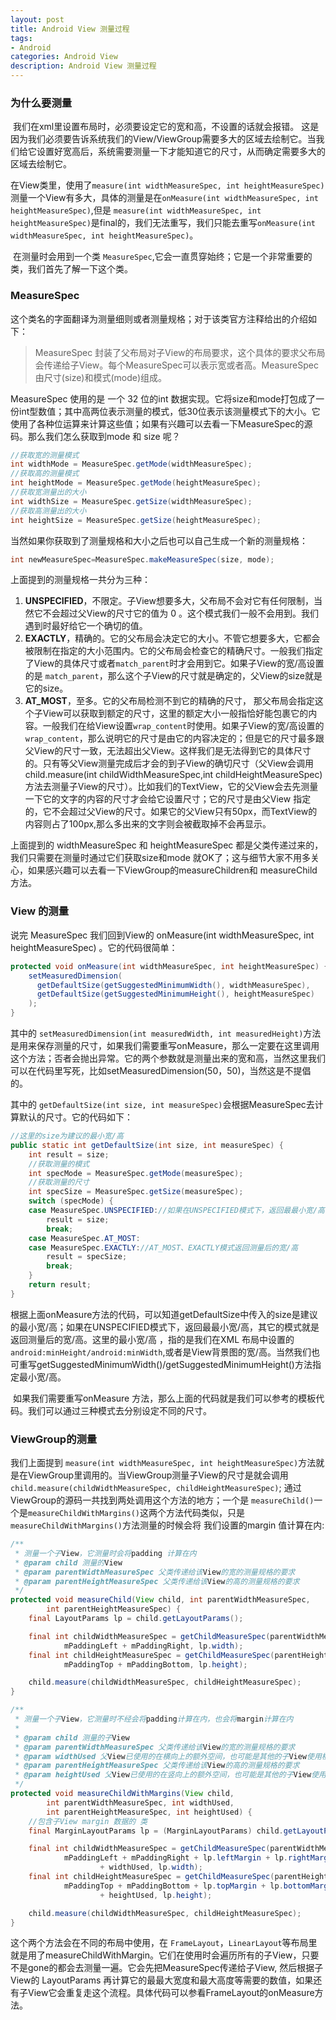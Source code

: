 ```yaml
---
layout: post
title: Android View 测量过程
tags:
- Android
categories: Android View
description: Android View 测量过程
---
```


###  为什么要测量

​	我们在xml里设置布局时，必须要设定它的宽和高，不设置的话就会报错。 这是因为我们必须要告诉系统我们的View/ViewGroup需要多大的区域去绘制它。当我们给它设置好宽高后，系统需要测量一下才能知道它的尺寸，从而确定需要多大的区域去绘制它。

​	在View类里，使用了`measure(int widthMeasureSpec, int heightMeasureSpec)`测量一个View有多大，具体的测量是在`onMeasure(int widthMeasureSpec, int heightMeasureSpec)`,但是 `measure(int widthMeasureSpec, int heightMeasureSpec)`是final的，我们无法重写，我们只能去重写`onMeasure(int widthMeasureSpec, int heightMeasureSpec)`。 

​	在测量时会用到一个类 `MeasureSpec`,它会一直贯穿始终；它是一个非常重要的类，我们首先了解一下这个类。

###  MeasureSpec

这个类名的字面翻译为测量细则或者测量规格；对于该类官方注释给出的介绍如下：

> MeasureSpec 封装了父布局对子View的布局要求，这个具体的要求父布局会传递给子View。每个MeasureSpec可以表示宽或者高。MeasureSpec由尺寸(size)和模式(mode)组成。

MeasureSpec 使用的是 一个 32 位的int 数据实现。它将size和mode打包成了一份int型数值；其中高两位表示测量的模式，低30位表示该测量模式下的大小。它使用了各种位运算来计算这些值；如果有兴趣可以去看一下MeasureSpec的源码。那么我们怎么获取到mode 和 size 呢？

```Java
//获取宽的测量模式
int widthMode = MeasureSpec.getMode(widthMeasureSpec);
//获取高的测量模式
int heightMode = MeasureSpec.getMode(heightMeasureSpec);
//获取宽测量出的大小
int widthSize = MeasureSpec.getSize(widthMeasureSpec);
//获取高测量出的大小
int heightSize = MeasureSpec.getSize(heightMeasureSpec);
```

​	当然如果你获取到了测量规格和大小之后也可以自己生成一个新的测量规格：

```java
int newMeasureSpec=MeasureSpec.makeMeasureSpec(size, mode);
```

上面提到的测量规格一共分为三种：

1. **UNSPECIFIED**，不限定。子View想要多大，父布局不会对它有任何限制，当然它不会超过父View的尺寸它的值为 0 。这个模式我们一般不会用到。我们遇到时最好给它一个确切的值。
2. **EXACTLY**，精确的。它的父布局会决定它的大小。不管它想要多大，它都会被限制在指定的大小范围内。它的父布局会检查它的精确尺寸。一般我们指定了View的具体尺寸或者`match_parent`时才会用到它。如果子View的宽/高设置的是 `match_parent`，那么这个子View的尺寸就是确定的，父View的size就是它的size。
3. **AT_MOST**，至多。它的父布局检测不到它的精确的尺寸， 那父布局会指定这个子View可以获取到额定的尺寸，这里的额定大小一般指恰好能包裹它的内容。一般我们在给View设置`wrap_content`时使用。如果子View的宽/高设置的`wrap_content`，那么说明它的尺寸是由它的内容决定的；但是它的尺寸最多跟父View的尺寸一致，无法超出父View。这样我们是无法得到它的具体尺寸的。只有等父View测量完成后才会的到子View的确切尺寸（父View会调用child.measure(int childWidthMeasureSpec,int childHeightMeasureSpec)方法去测量子View的尺寸）。比如我们的TextView，它的父View会去先测量一下它的文字的内容的尺寸才会给它设置尺寸；它的尺寸是由父View 指定的，它不会超过父View的尺寸。如果它的父View只有50px，而TextView的内容则占了100px,那么多出来的文字则会被截取掉不会再显示。


上面提到的 widthMeasureSpec 和 heightMeasureSpec 都是父类传递过来的，我们只需要在测量时通过它们获取size和mode  就OK了；这与细节大家不用多关心，如果感兴趣可以去看一下ViewGroup的measureChildren和 measureChild方法。

### View 的测量

 说完 MeasureSpec 我们回到View的 onMeasure(int widthMeasureSpec, int heightMeasureSpec) 。它的代码很简单：

```Java
protected void onMeasure(int widthMeasureSpec, int heightMeasureSpec) {
    setMeasuredDimension(
      getDefaultSize(getSuggestedMinimumWidth(), widthMeasureSpec),
      getDefaultSize(getSuggestedMinimumHeight(), heightMeasureSpec)
    );
}		
```

其中的 `setMeasuredDimension(int measuredWidth, int measuredHeight)`方法是用来保存测量的尺寸，如果我们需要重写onMeasure，那么一定要在这里调用这个方法；否者会抛出异常。它的两个参数就是测量出来的宽和高，当然这里我们可以在代码里写死，比如setMeasuredDimension(50，50)，当然这是不提倡的。

其中的 `getDefaultSize(int size, int measureSpec)`会根据MeasureSpec去计算默认的尺寸。它的代码如下：

```Java
//这里的size为建议的最小宽/高
public static int getDefaultSize(int size, int measureSpec) {
    int result = size;
	//获取测量的模式
    int specMode = MeasureSpec.getMode(measureSpec);
    //获取测量的尺寸
    int specSize = MeasureSpec.getSize(measureSpec);
    switch (specMode) {
    case MeasureSpec.UNSPECIFIED://如果在UNSPECIFIED模式下，返回最最小宽/高
        result = size;
        break;
    case MeasureSpec.AT_MOST:
    case MeasureSpec.EXACTLY://AT_MOST、EXACTLY模式返回测量后的宽/高
        result = specSize;
        break;
    }
    return result;
}
```

根据上面onMeasure方法的代码，可以知道getDefaultSize中传入的size是建议的最小宽/高；如果在UNSPECIFIED模式下，返回最最小宽/高，其它的模式就是返回测量后的宽/高。这里的最小宽/高 ，指的是我们在XML 布局中设置的 `android:minHeight/android:minWidth`,或者是View背景图的宽/高。当然我们也可重写getSuggestedMinimumWidth()/getSuggestedMinimumHeight()方法指定最小宽/高。

​	如果我们需要重写onMeasure 方法，那么上面的代码就是我们可以参考的模板代码。我们可以通过三种模式去分别设定不同的尺寸。

### ViewGroup的测量

我们上面提到 `measure(int widthMeasureSpec, int heightMeasureSpec)`方法就是在ViewGroup里调用的。当ViewGroup测量子View的尺寸是就会调用 `child.measure(childWidthMeasureSpec, childHeightMeasureSpec)`; 通过ViewGroup的源码一共找到两处调用这个方法的地方；一个是 `measureChild()`一个是`measureChildWithMargins()`这两个方法代码类似，只是`measureChildWithMargins()`方法测量的时候会将 我们设置的margin 值计算在内:

```java
/**
 * 测量一个子View，它测量时会将padding 计算在内
 * @param child 测量的View
 * @param parentWidthMeasureSpec 父类传递给该View的宽的测量规格的要求
 * @param parentHeightMeasureSpec 父类传递给该View的高的测量规格的要求
 */
protected void measureChild(View child, int parentWidthMeasureSpec,
        int parentHeightMeasureSpec) {
    final LayoutParams lp = child.getLayoutParams();

    final int childWidthMeasureSpec = getChildMeasureSpec(parentWidthMeasureSpec,
            mPaddingLeft + mPaddingRight, lp.width);
    final int childHeightMeasureSpec = getChildMeasureSpec(parentHeightMeasureSpec,
            mPaddingTop + mPaddingBottom, lp.height);

    child.measure(childWidthMeasureSpec, childHeightMeasureSpec);
}

/**
 * 测量一个子View，它测量时不经会将padding计算在内，也会将margin计算在内
 *
 * @param child 测量的子View
 * @param parentWidthMeasureSpec 父类传递给该View的宽的测量规格的要求
 * @param widthUsed 父View已使用的在横向上的额外空间，也可能是其他的子View使用横向上的额外空间
 * @param parentHeightMeasureSpec 父类传递给该View的高的测量规格的要求
 * @param heightUsed 父View已使用的在竖向上的额外空间，也可能是其他的子View使用的竖向上的额外空间
 */
protected void measureChildWithMargins(View child,
        int parentWidthMeasureSpec, int widthUsed,
        int parentHeightMeasureSpec, int heightUsed) {
    //包含子View margin 数据的 类
    final MarginLayoutParams lp = (MarginLayoutParams) child.getLayoutParams();

    final int childWidthMeasureSpec = getChildMeasureSpec(parentWidthMeasureSpec,
            mPaddingLeft + mPaddingRight + lp.leftMargin + lp.rightMargin
                    + widthUsed, lp.width);
    final int childHeightMeasureSpec = getChildMeasureSpec(parentHeightMeasureSpec,
            mPaddingTop + mPaddingBottom + lp.topMargin + lp.bottomMargin
                    + heightUsed, lp.height);

    child.measure(childWidthMeasureSpec, childHeightMeasureSpec);
}
```

这个两个方法会在不同的布局中使用，在 `FrameLayout`，`LinearLayout`等布局里就是用了measureChildWithMargin。它们在使用时会遍历所有的子View，只要不是gone的都会去测量一遍。它会先把MeasureSpec传递给子View, 然后根据子View的 LayoutParams 再计算它的最最大宽度和最大高度等需要的数值，如果还有子View它会重复走这个流程。具体代码可以参看FrameLayout的onMeasure方法。
